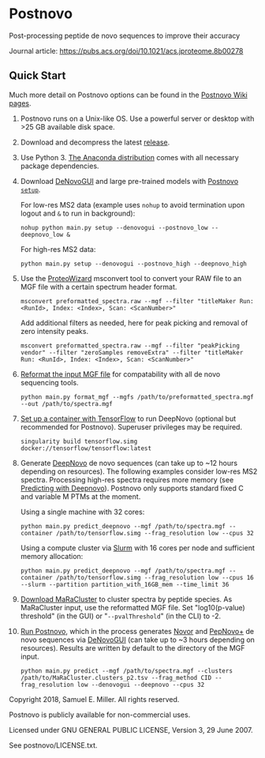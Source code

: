 # Postnovo
Post-processing peptide de novo sequences to improve their accuracy

Journal article: https://pubs.acs.org/doi/10.1021/acs.jproteome.8b00278

## Quick Start

Much more detail on Postnovo options can be found in the [Postnovo Wiki pages](https://github.com/semiller10/postnovo/wiki).

1. Postnovo runs on a Unix-like OS. Use a powerful server or desktop with >25 GB available disk space.
2. Download and decompress the latest [release](https://github.com/semiller10/postnovo/releases).
3. Use Python 3.
[The Anaconda distribution](https://www.anaconda.com/distribution/) comes with all necessary package dependencies.
4. Download [DeNovoGUI](http://compomics.github.io/projects/denovogui.html) and large pre-trained models with [Postnovo `setup`](https://github.com/semiller10/postnovo/wiki/Setup).

   For low-res MS2 data (example uses `nohup` to avoid termination upon logout and `&` to run in background):
   
   `nohup python main.py setup --denovogui --postnovo_low --deepnovo_low &`
   
   For high-res MS2 data:
   
   `python main.py setup --denovogui --postnovo_high --deepnovo_high`
   
5. Use the [ProteoWizard](http://proteowizard.sourceforge.net/) msconvert tool to convert your RAW file to an MGF file with a certain spectrum header format.

   `msconvert preformatted_spectra.raw --mgf --filter "titleMaker Run: <RunId>, Index: <Index>, Scan: <ScanNumber>"`

   Add additional filters as needed, here for peak picking and removal of zero intensity peaks.
   
   `msconvert preformatted_spectra.raw --mgf --filter "peakPicking vendor" --filter "zeroSamples removeExtra" --filter "titleMaker Run: <RunId>, Index: <Index>, Scan: <ScanNumber>"`

6. [Reformat the input MGF file](https://github.com/semiller10/postnovo/wiki/MGF-Input-File-Setup) for compatability with all de novo sequencing tools.

   `python main.py format_mgf --mgfs /path/to/preformatted_spectra.mgf --out /path/to/spectra.mgf`
   
7. [Set up a container with TensorFlow](https://github.com/semiller10/postnovo/wiki/DeepNovo-Installation) to run DeepNovo (optional but recommended for Postnovo). Superuser privileges may be required.

   `singularity build tensorflow.simg docker://tensorflow/tensorflow:latest`
8. Generate [DeepNovo](https://github.com/nh2tran/DeepNovo) de novo sequences (can take up to ~12 hours depending on resources). The following examples consider low-res MS2 spectra. Processing high-res spectra requires more memory (see [Predicting with Deepnovo](https://github.com/semiller10/postnovo/wiki/Predicting-with-DeepNovo)). Postnovo only supports standard fixed C and variable M PTMs at the moment.

   Using a single machine with 32 cores:

   `python main.py predict_deepnovo --mgf /path/to/spectra.mgf --container /path/to/tensorflow.simg --frag_resolution low --cpus 32`
   
   Using a compute cluster via [Slurm](https://slurm.schedmd.com/overview.html) with 16 cores per node and sufficient memory allocation:
   
   `python main.py predict_deepnovo --mgf /path/to/spectra.mgf --container /path/to/tensorflow.simg --frag_resolution low --cpus 16 --slurm --partition partition_with_16GB_mem --time_limit 36`
9. [Download MaRaCluster](https://github.com/statisticalbiotechnology/maracluster) to cluster spectra by peptide species. As MaRaCluster input, use the reformatted MGF file. Set "log10(p-value) threshold" (in the GUI) or "`--pvalThreshold`" (in the CLI) to -2.

10. [Run Postnovo](https://github.com/semiller10/postnovo/wiki/Predicting-with-Postnovo), which in the process generates [Novor](https://www.rapidnovor.com/download/) and [PepNovo+](http://proteomics.ucsd.edu/Software/PepNovo/) de novo sequences via [DeNovoGUI](http://compomics.github.io/projects/denovogui.html) (can take up to ~3 hours depending on resources). Results are written by default to the directory of the MGF input.

    `python main.py predict --mgf /path/to/spectra.mgf --clusters /path/to/MaRaCluster.clusters_p2.tsv --frag_method CID --frag_resolution low --denovogui --deepnovo --cpus 32`

Copyright 2018, Samuel E. Miller. All rights reserved.

Postnovo is publicly available for non-commercial uses.

Licensed under GNU GENERAL PUBLIC LICENSE, Version 3, 29 June 2007.

See postnovo/LICENSE.txt.
